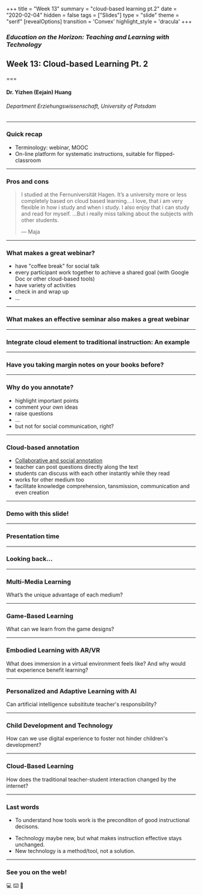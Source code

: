 +++
title = "Week 13"
summary = "cloud-based learning pt.2"
date = "2020-02-04"
hidden = false
tags = ["Slides"]
type = "slide"
theme = "serif"
[revealOptions]
transition = 'Convex'
highlight_style = 'dracula'
+++

### *Education on the Horizon: Teaching and Learning with Technology*
## Week 13: Cloud-based Learning  Pt. 2
===
#### Dr. Yizhen (Eejain) Huang
###### Department Erziehungswissenschaft, University of Potsdam


---
###  Quick recap
- Terminology: webinar, MOOC
- On-line platform for systematic instructions, suitable for flipped-classroom

---
###  Pros and cons

> I studied at the Fernuniversität Hagen. It’s a university  more or less completely based on cloud based learning....I love, that i am very flexible in how i study and when i study. I also enjoy that i can study and read for myself. ...But i really miss talking about the subjects with other students. 
> 
> –– Maja

---
###  What makes a great webinar?
- have "coffee break" for social talk
- every participant work together to achieve a shared goal (with Google Doc or other cloud-based tools)
- have variety of activities 
- check in and wrap up
- ...

---
###  What makes an effective seminar also makes a great webinar

---
###  Integrate cloud element to traditional instruction: An example

---
###  Have you taking margin notes on your books before?

---
###  Why do you annotate?
- highlight important points
- comment your own ideas
- raise questions
- ...
- but not for social communication, right? 

---
###  Cloud-based annotation
- [Collaborative and social annotation](https://web.hypothes.is/education/)
- teacher can post questions directly along the text
- students can discuss with each other instantly while they read
- works for other medium too
- facilitate knowledge comprehension, tansmission, communication and even creation 

---
###  Demo with this slide!

---
###  Presentation time

---
### Looking back...

---
### Multi-Media Learning
What’s the unique advantage of each medium?

---
###  Game-Based Learning
What can we learn from the game designs?

---
### Embodied Learning with AR/VR
What does immersion in a virtual environment feels like? And why would that experience benefit learning?

---
###  Personalized and Adaptive Learning with AI
Can artificial intelligence subsititute teacher's responsibility? 

---
###  Child Development and Technology
How can we use digital experience to foster not hinder children's development?

---
###  Cloud-Based Learning
How does the traditional teacher-student interaction changed by the internet? 

<!-- these are pretty big questions, cannot be answered with an absolute statement, but at least you might have some ideas now how to approach these issues --> 

---
###  Last words
- To understand how tools work is the preconditon of good instructional decisons. 
<!-- that's why we have intensive demo and surveying many different technologies -->
- Technology maybe new, but what makes instruction effective stays unchanged. 
- New technology is a method/tool, not a solution.
<!-- - on the flip side, technology isn't everything, it helps but not determines good instruction -->

---
###  See you on the web!
💻 ⌨️ 🐁
